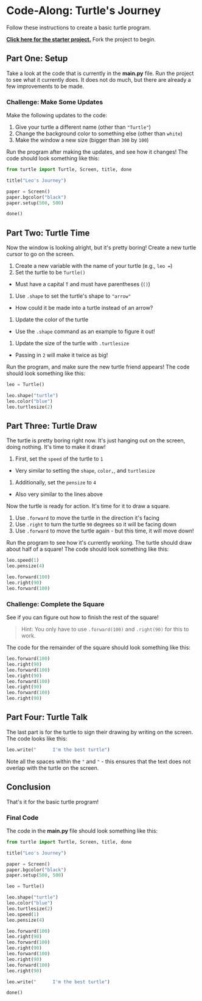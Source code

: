 # Code-Along: Turtle's Journey
Follow these instructions to create a basic turtle program.

[**Click here for the starter project.**](https://replit.com/@HylandOutreach/TurtleJourney#main.py) Fork the project to begin.

## Part One: Setup
Take a look at the code that is currently in the **main.py** file. Run the project to see what it currently does. It does not do much, but there are already a few improvements to be made.

### Challenge: Make Some Updates
Make the following updates to the code:

1. Give your turtle a different name (other than `"Turtle"`)
1. Change the background color to something else (other than `white`)
1. Make the window a new size (bigger than `300` by `100`)

Run the program after making the updates, and see how it changes! The code should look something like this:

```py
from turtle import Turtle, Screen, title, done

title("Leo's Journey")

paper = Screen()
paper.bgcolor("black")
paper.setup(500, 500)

done()
```

## Part Two: Turtle Time
Now the window is looking alright, but it's pretty boring! Create a new turtle cursor to go on the screen.

1. Create a new variable with the name of your turtle (e.g., `leo =`)
1. Set the turtle to be `Turtle()`  
  - Must have a capital `T` and must have parentheses (`()`)
1. Use `.shape` to set the turtle's shape to `"arrow"`  
  - How could it be made into a turtle instead of an arrow?
1. Update the color of the turtle  
  - Use the `.shape` command as an example to figure it out!
1. Update the size of the turtle with `.turtlesize`  
  - Passing in `2` will make it twice as big!

Run the program, and make sure the new turtle friend appears! The code should look something like this:

```py
leo = Turtle()

leo.shape("turtle")
leo.color("blue")
leo.turtlesize(2)
```

## Part Three: Turtle Draw
The turtle is pretty boring right now. It's just hanging out on the screen, doing nothing. It's time to make it draw!

1. First, set the `speed` of the turtle to `1`  
  - Very similar to setting the `shape`, `color,`, and `turtlesize`
1. Additionally, set the `pensize` to `4`  
  - Also very similar to the lines above

Now the turtle is ready for action. It's time for it to draw a square.

1. Use `.forward` to move the turtle in the direction it's facing
1. Use `.right` to turn the turtle `90` degrees so it will be facing down
1. Use `.forward` to move the turtle again - but this time, it will move down!

Run the program to see how it's currently working. The turtle should draw about half of a square! The code should look something like this:

```py
leo.speed(1)
leo.pensize(4)

leo.forward(100)
leo.right(90)
leo.forward(100)
```

### Challenge: Complete the Square
See if you can figure out how to finish the rest of the square!

>Hint: You only have to use `.forward(100)` and `.right(90)` for this to work.

The code for the remainder of the square should look something like this:

```py
leo.forward(100)
leo.right(90)
leo.forward(100)
leo.right(90)
leo.forward(100)
leo.right(90)
leo.forward(100)
leo.right(90)
```

## Part Four: Turtle Talk
The last part is for the turtle to sign their drawing by writing on the screen. The code looks like this:

```py
leo.write("      I'm the best turtle")
```

Note all the spaces within the `"` and `"` - this ensures that the text does not overlap with the turtle on the screen.

## Conclusion
That's it for the basic turtle program!

### Final Code
The code in the **main.py** file should look something like this:

```py
from turtle import Turtle, Screen, title, done

title("Leo's Journey")

paper = Screen()
paper.bgcolor("black")
paper.setup(500, 500)

leo = Turtle()

leo.shape("turtle")
leo.color("blue")
leo.turtlesize(2)
leo.speed(1)
leo.pensize(4)

leo.forward(100)
leo.right(90)
leo.forward(100)
leo.right(90)
leo.forward(100)
leo.right(90)
leo.forward(100)
leo.right(90)

leo.write("      I'm the best turtle")

done()
```
